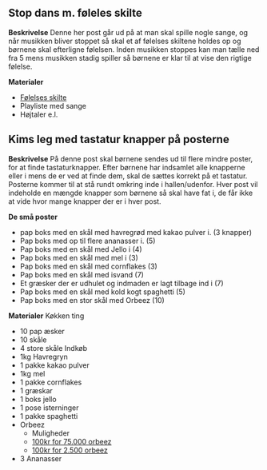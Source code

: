 ## Stop dans m. føleles skilte

**Beskrivelse**
Denne her post går ud på at man skal spille nogle sange, og når musikken bliver stoppet så skal et af følelses skiltene holdes op og børnene skal efterligne følelsen. Inden musikken stoppes kan man tælle ned fra 5 mens musikken stadig spiller så børnene er klar til at vise den rigtige følelse.



**Materialer**
- [Følelses skilte](https://docs.google.com/document/d/1K069Rl8VnXj0JM7WS8GvssGkpvKGyqIvHdhM03VlmbQ/edit?tab=t.0)
- Playliste med sange
- Højtaler e.l.


## Kims leg med tastatur knapper på posterne

**Beskrivelse**
På denne post skal børnene sendes ud til flere mindre poster, for at finde tastaturknapper. Efter børnene har indsamlet alle knapperne eller i mens de er ved at finde dem, skal de sættes korrekt på et tastatur. Posterne kommer til at stå rundt omkring inde i hallen/udenfor. Hver post vil indeholde en mængde knapper som børnene så skal have fat i, de får ikke at vide hvor mange knapper der er i hver post. 

**De små poster**
- pap boks med en skål med havregrød med kakao pulver i. (3 knapper)
- Pap boks med op til flere ananasser i. (5)
- Pap boks med en skål med Jello i (4)
- Pap boks med en skål med mel i (3)
- Pap boks med en skål med cornflakes (3)
- Pap boks med en skål med isvand (7)
- Et græsker der er udhulet og indmaden er lagt tilbage ind i (7)
- Pap boks med en skål med kold kogt spaghetti (5)
- Pap boks med en stor skål med Orbeez (10) 

**Materialer**
Køkken ting
- 10 pap æsker
- 10 skåle
- 4 store skåle
Indkøb
- 1kg Havregryn
- 1 pakke kakao pulver
- 1kg mel
- 1 pakke cornflakes
- 1 græskar
- 1 boks jello
- 1 pose isterninger
- 1 pakke spaghetti
- Orbeez
	- Muligheder 
	- [100kr for 75.000 orbeez](https://bents-webshop.dk/produkter/196-129767-vandperler--orbits/13785-orbeez-vandperler---den-originale-regnbuepose-med-75000-orbeez---perfekt-til-sansestimulerende-leg/)
	- [100kr for 2.500 orbeez](https://www.br.dk/produkter/orbeez-feature-micro-mix-vandperler/200171523/)
- 3 Ananasser